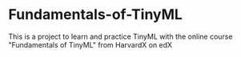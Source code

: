 # Fundamentals-of-TinyML
This is a project to learn and practice TinyML with the online course "Fundamentals of TinyML" from HarvardX on edX 
